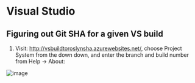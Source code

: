 # Visual Studio

## Figuring out Git SHA for a given VS build

1. Visit: http://vsbuildtoroslynsha.azurewebsites.net/, choose Project System from the down down, and enter the branch and build number from Help -> About:

![image](https://user-images.githubusercontent.com/1103906/28194295-a2ad6f36-6886-11e7-95d4-78b7dd191744.png)